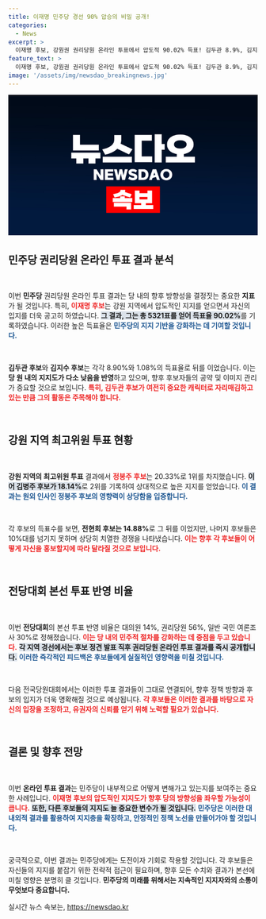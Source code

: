 ```yaml
---
title: 이재명 민주당 경선 90% 압승의 비밀 공개!
categories:
  - News
excerpt: >
  이재명 후보, 강원권 권리당원 온라인 투표에서 압도적 90.02% 득표! 김두관 8.9%, 김지수 1.08%로 뒤를 이으며, 최고위원 정봉주가 20.33%로 1위 차지. 민주당 전당대회 귀추 주목!
feature_text: >
  이재명 후보, 강원권 권리당원 온라인 투표에서 압도적 90.02% 득표! 김두관 8.9%, 김지수 1.08%로 뒤를 이으며, 최고위원 정봉주가 20.33%로 1위 차지. 민주당 전당대회 귀추 주목!
image: '/assets/img/newsdao_breakingnews.jpg'
---
```


<p><img src="/assets/img/newsdao_breakingnews.jpg" alt="implanttips 속보" /></p>

<h2 data-ke-size="size26">민주당 권리당원 온라인 투표 결과 분석</h2>

<p data-ke-size="size16">&nbsp;</p>

<p>이번 <b>민주당</b> 권리당원 온라인 투표 결과는 당 내의 향후 방향성을 결정짓는 중요한 <b>지표</b>가 될 것입니다. 특히, <b><span style="color: #ee2323;">이재명 후보</span></b>는 강원 지역에서 압도적인 지지를 얻으면서 자신의 입지를 더욱 공고히 하였습니다. <b><span style="background-color: #21538527;">그 결과, 그는 총 5321표를 얻어 득표율 90.02%</span></b>를 기록하였습니다. 이러한 높은 득표율은 <b><span style="color: #1a5490;">민주당의 지지 기반을 강화하는 데 기여할 것입니다.</span></b> </p>

<p data-ke-size="size16">&nbsp;</p>

<p><b>김두관 후보</b>와 <b>김지수 후보</b>는 각각 8.90%와 1.08%의 득표율로 뒤를 이었습니다. 이는 <b>당 원 내의 지지도가 다소 낮음을 반영</b>하고 있으며, 향후 후보자들의 공약 및 이미지 관리가 중요할 것으로 보입니다. <b><span style="color: #ee2323;">특히, 김두관 후보가 여전히 중요한 캐릭터로 자리매김하고 있는 만큼 그의 활동은 주목해야 합니다.</span></b> </p>

<p data-ke-size="size16">&nbsp;</p>

<h2 data-ke-size="size26">강원 지역 최고위원 투표 현황</h2>

<p data-ke-size="size16">&nbsp;</p>

<p><strong>강원 지역의 최고위원 투표</strong> 결과에서 <b><span style="color: #ee2323;">정봉주 후보</span></b>는 20.33%로 1위를 차지했습니다. <b><span style="background-color: #21538527;">이어 김병주 후보가 18.14%</span></b>로 2위를 기록하여 상대적으로 높은 지지를 얻었습니다. <b><span style="color: #1a5490;">이 결과는 원외 인사인 정봉주 후보의 영향력이 상당함을 입증합니다.</span></b> </p>

<p data-ke-size="size16">&nbsp;</p>

<p>각 후보의 득표수를 보면, <b>전현희 후보는 14.88%</b>로 그 뒤를 이었지만, 나머지 후보들은 10%대를 넘기지 못하며 상당히 치열한 경쟁을 나타냈습니다. <b><span style="color: #ee2323;">이는 향후 각 후보들이 어떻게 자신을 홍보할지에 따라 달라질 것으로 보입니다.</span></b></p>

<p data-ke-size="size16">&nbsp;</p>

<h2 data-ke-size="size26">전당대회 본선 투표 반영 비율</h2>

<p data-ke-size="size16">&nbsp;</p>

<p>이번 <b>전당대회</b>의 본선 투표 반영 비율은 대의원 14%, 권리당원 56%, 일반 국민 여론조사 30%로 정해졌습니다. <b><span style="color: #ee2323;">이는 당 내의 민주적 절차를 강화하는 데 중점을 두고 있습니다.</span></b> <b><span style="background-color: #21538527;">각 지역 경선에서는 후보 정견 발표 직후 권리당원 온라인 투표 결과를 즉시 공개합니다.</span></b> <b><span style="color: #1a5490;">이러한 즉각적인 피드백은 후보들에게 실질적인 영향력을 미칠 것입니다.</span></b></p>

<p data-ke-size="size16">&nbsp;</p>

<p>다음 전국당원대회에서는 이러한 투표 결과들이 그대로 연결되어, 향후 정책 방향과 후보의 입지가 더욱 명확해질 것으로 예상됩니다. <b><span style="color: #ee2323;">각 후보들은 이러한 결과를 바탕으로 자신의 입장을 조정하고, 유권자의 신뢰를 얻기 위해 노력할 필요가 있습니다.</span></b></p>

<p data-ke-size="size16">&nbsp;</p>

<h2 data-ke-size="size26">결론 및 향후 전망</h2>

<p data-ke-size="size16">&nbsp;</p>

<p>이번 <b>온라인 투표 결과</b>는 민주당이 내부적으로 어떻게 변해가고 있는지를 보여주는 중요한 사례입니다. <b><span style="color: #ee2323;">이재명 후보의 압도적인 지지도가 향후 당의 방향성을 좌우할 가능성이 큽니다.</span></b> <b><span style="background-color: #21538527;">또한, 다른 후보들의 지지도 늘 중요한 변수가 될 것입니다.</span></b> <b><span style="color: #1a5490;">민주당은 이러한 대내외적 결과를 활용하여 지지층을 확장하고, 안정적인 정책 노선을 만들어가야 할 것입니다.</span></b></p>

<p data-ke-size="size16">&nbsp;</p>

<p>궁극적으로, 이번 결과는 민주당에게는 도전이자 기회로 작용할 것입니다. 각 후보들은 자신들의 지지를 붙잡기 위한 전략적 접근이 필요하며, 향후 모든 수치와 결과가 본선에 미칠 영향은 분명히 클 것입니다. <b>민주당의 미래를 위해서는 지속적인 지지자와의 소통이 무엇보다 중요합니다.</b></p>
실시간 뉴스 속보는, <a href="https://newsdao.kr" rel="dofollow">https://newsdao.kr</a>


